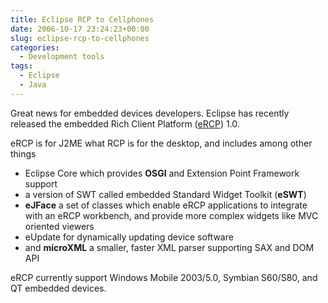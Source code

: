 ```yaml
---
title: Eclipse RCP to Cellphones
date: 2006-10-17 23:24:23+00:00
slug: eclipse-rcp-to-cellphones
categories:
  - Development tools
tags:
  - Eclipse
  - Java
---
```


Great news for embedded devices developers.
Eclipse has recently released the embedded Rich Client Platform ([eRCP](http://www.eclipse.org/ercp/)) 1.0.

eRCP is for J2ME what RCP is for the desktop, and includes among other things

* Eclipse Core which provides **OSGI** and Extension Point Framework support
* a version of SWT called embedded Standard Widget Toolkit (**eSWT**)
* **eJFace** a set of classes which enable eRCP applications to integrate with an eRCP workbench, and provide more complex widgets like MVC oriented viewers
* eUpdate for dynamically updating device software
* and **microXML** a smaller, faster XML parser supporting SAX and DOM API

eRCP currently support Windows Mobile 2003/5.0, Symbian S60/S80, and QT embedded devices.
